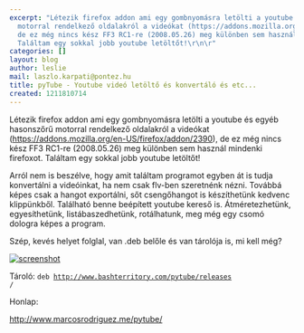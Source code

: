 ```yaml
---
excerpt: "Létezik firefox addon ami egy gombnyomásra letölti a youtube és egyéb hasonszőrű
  motorral rendelkező oldalakról a videókat (https://addons.mozilla.org/en-US/firefox/addon/2390),
  de ez még nincs kész FF3 RC1-re (2008.05.26) meg különben sem használ mindenki firefoxot.
  Találtam egy sokkal jobb youtube letöltőt!\r\n\r"
categories: []
layout: blog
author: leslie
mail: laszlo.karpati@pontez.hu
title: pyTube - Youtube videó letöltő és konvertáló és etc...
created: 1211810714
---
```

Létezik firefox addon ami egy gombnyomásra letölti a youtube és egyéb hasonszőrű motorral rendelkező oldalakról a videókat (https://addons.mozilla.org/en-US/firefox/addon/2390), de ez még nincs kész FF3 RC1-re (2008.05.26) meg különben sem használ mindenki firefoxot. Találtam egy sokkal jobb youtube letöltőt!

Arról nem is beszélve, hogy amit találtam programot egyben át is tudja konvertálni a videóinkat, ha nem csak flv-ben szeretnénk nézni. Továbbá képes csak a hangot exportálni, sőt csengőhangot is készíthetünk kedvenc klippünkből. Található benne beépített youtube kereső is. Átméretezhetünk, egyesíthetünk, listábaszedhetünk, rotálhatunk, meg még egy csomó dologra képes a program.

Szép, kevés helyet folglal, van .deb belőle és van tárolója is, mi kell még?

<p><a href="/sites/default/files/pytube1.jpg"><img src="/sites/default/files/pytube1.jpg" alt="screenshot"/></a></p>

Tároló:
<code>deb http://www.bashterritory.com/pytube/releases / </code>

Honlap:
<p><a href="http://www.marcosrodriguez.me/pytube/">http://www.marcosrodriguez.me/pytube/</a></p>
